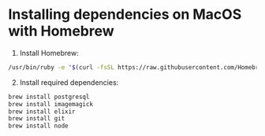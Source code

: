 # Installing dependencies on MacOS with Homebrew

1. Install Homebrew:

```sh
/usr/bin/ruby -e "$(curl -fsSL https://raw.githubusercontent.com/Homebrew/install/master/install)"
```

2. Install required dependencies:

```sh
brew install postgresql
brew install imagemagick
brew install elixir
brew install git
brew install node
```

